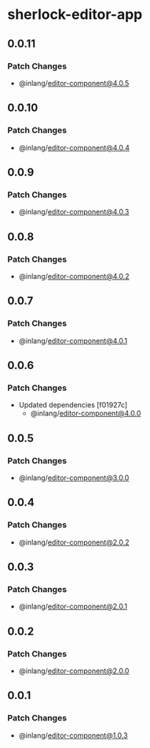 # sherlock-editor-app

## 0.0.11

### Patch Changes

- @inlang/editor-component@4.0.5

## 0.0.10

### Patch Changes

- @inlang/editor-component@4.0.4

## 0.0.9

### Patch Changes

- @inlang/editor-component@4.0.3

## 0.0.8

### Patch Changes

- @inlang/editor-component@4.0.2

## 0.0.7

### Patch Changes

- @inlang/editor-component@4.0.1

## 0.0.6

### Patch Changes

- Updated dependencies [f01927c]
  - @inlang/editor-component@4.0.0

## 0.0.5

### Patch Changes

- @inlang/editor-component@3.0.0

## 0.0.4

### Patch Changes

- @inlang/editor-component@2.0.2

## 0.0.3

### Patch Changes

- @inlang/editor-component@2.0.1

## 0.0.2

### Patch Changes

- @inlang/editor-component@2.0.0

## 0.0.1

### Patch Changes

- @inlang/editor-component@1.0.3
